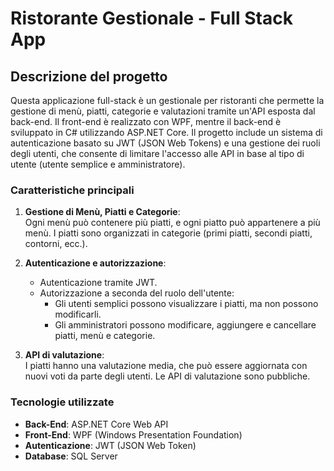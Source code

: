 # Ristorante Gestionale - Full Stack App

## Descrizione del progetto

Questa applicazione full-stack è un gestionale per ristoranti che permette la gestione di menù, piatti, categorie e valutazioni tramite un'API esposta dal back-end. Il front-end è realizzato con WPF, mentre il back-end è sviluppato in C# utilizzando ASP.NET Core. Il progetto include un sistema di autenticazione basato su JWT (JSON Web Tokens) e una gestione dei ruoli degli utenti, che consente di limitare l'accesso alle API in base al tipo di utente (utente semplice e amministratore).

### Caratteristiche principali

1. **Gestione di Menù, Piatti e Categorie**:  
   Ogni menù può contenere più piatti, e ogni piatto può appartenere a più menù. I piatti sono organizzati in categorie (primi piatti, secondi piatti, contorni, ecc.).

2. **Autenticazione e autorizzazione**:  
   - Autenticazione tramite JWT.
   - Autorizzazione a seconda del ruolo dell'utente:
     - Gli utenti semplici possono visualizzare i piatti, ma non possono modificarli.
     - Gli amministratori possono modificare, aggiungere e cancellare piatti, menù e categorie.

3. **API di valutazione**:  
   I piatti hanno una valutazione media, che può essere aggiornata con nuovi voti da parte degli utenti. Le API di valutazione sono pubbliche.

### Tecnologie utilizzate

- **Back-End**: ASP.NET Core Web API
- **Front-End**: WPF (Windows Presentation Foundation)
- **Autenticazione**: JWT (JSON Web Token)
- **Database**: SQL Server

